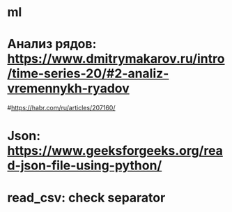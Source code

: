 # ml
# Анализ рядов: https://www.dmitrymakarov.ru/intro/time-series-20/#2-analiz-vremennykh-ryadov
#https://habr.com/ru/articles/207160/
# Json: https://www.geeksforgeeks.org/read-json-file-using-python/
# read_csv: check separator
